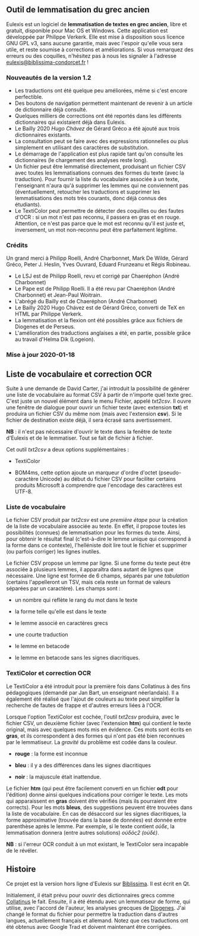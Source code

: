 
## Outil de lemmatisation du grec ancien

Eulexis est un logiciel de **lemmatisation de textes en grec ancien**, 
libre et gratuit, disponible pour Mac OS et Windows.
Cette application est développée par Philippe Verkerk.
Elle est mise à disposition sous licence GNU GPL v3,
sans aucune garantie, mais avec l'espoir qu'elle vous sera utile, 
et reste soumise à corrections et améliorations. 
Si vous remarquez des erreurs ou des coquilles, n'hésitez pas à 
nous les signaler à l'adresse eulexis@biblissima-condorcet.fr !

### Nouveautés de la version 1.2

* Les traductions ont été quelque peu améliorées, même si c'est encore perfectible.
* Des boutons de navigation permettent maintenant de revenir à un article de dictionnaire déjà consulté.
* Quelques milliers de corrections ont été reportés dans les différents dictionnaires qui existaient déjà dans Eulexis.
* Le Bailly 2020 _Hugo Chávez_ de Gérard Gréco a été ajouté aux trois dictionnaires existants.
* La consultation peut se faire avec des expressions rationnelles ou plus simplement en utilisant des caractères de substitution.
* Le démarrage de l'application est plus rapide tant qu'on consulte les dictionnaires (le chargement des analyses reste long).
* Un fichier peut être lemmatisé directement, produisant un fichier CSV avec toutes les lemmatisations connues des formes du texte (avec la traduction). Pour fournir la liste du vocabulaire associée à un texte, l'enseignant n'aura qu'à supprimer les lemmes qui ne conviennent pas (éventuellement, retoucher les traductions et supprimer les lemmatisations des mots très courants, donc déjà connus des étudiants).
* Le TextiColor peut permettre de détecter des coquilles ou des fautes d'OCR : si un mot n'est pas reconnu, il passera en gras et en rouge. Attention, ce n'est pas parce que le mot est reconnu qu'il est juste et, inversement, un mot non-reconnu peut être parfaitement légitime.

### Crédits

Un grand merci à Philipp Roelli, André Charbonnet, Mark De Wilde, Gérard Gréco, Peter J. Heslin, Yves Ouvrard, Eduard Frunzeanu et Régis Robineau.

* Le LSJ est de Philipp Roelli, revu et corrigé par Chaeréphon (André Charbonnet)
* Le Pape est de Philipp Roelli. Il a été revu par Chaeréphon (André Charbonnet) et Jean-Paul Woitrain.
* L'abrégé du Bailly est de Chaeréphon (André Charbonnet)
* Le Bailly 2020 Hugo Chávez est de Gérard Gréco, converti de TeX en HTML par Philippe Verkerk.
* La lemmatisation et la flexion ont été possibles grâce aux fichiers de Diogenes et de Perseus.
* L'amélioration des traductions anglaises a été, en partie, possible grâce au travail d'Helma Dik (Logeion).




### Mise à jour 2020-01-18

## Liste de vocabulaire et correction OCR

Suite à une demande de David Carter,
j'ai introduit la possibilité de générer
une liste de vocabulaire au format CSV 
à partir de n'importe quel texte grec.
C'est juste un nouvel élément dans le menu Fichier, appelé _txt2csv_.
Il ouvre une fenêtre de dialogue pour ouvrir un fichier texte
(avec extension **txt**)
et produira un fichier CSV du même nom
(mais avec l'extension **csv**).
Si le fichier de destination existe déjà,
il sera écrasé sans avertissement.

**NB** : il n'est pas nécessaire d'ouvrir le texte 
dans la fenêtre de texte d'Eulexis
et de le lemmatiser. Tout se fait de fichier à fichier.

Cet outil _txt2csv_ a deux options supplémentaires :

* TextiColor

* BOM4ms, cette option ajoute un marqueur d'ordre d'octet
   (pseudo-caractère Unicode) au début du fichier CSV
   pour faciliter certains produits Microsoft à comprendre
   que l'encodage des caractères est UTF-8.

### Liste de vocabulaire

Le fichier CSV produit par _txt2csv_ est une *première étape*
pour la création de la liste de vocabulaire associée au texte.
En effet, il propose toutes les possibilités (connues)
de lemmatisation pour les formes du texte.
Ainsi, pour obtenir le résultat final (c'est-à-dire le lemme unique
qui correspond à la forme dans ce contexte),
l'helléniste doit lire tout le fichier et supprimer
(ou parfois corriger) les lignes inutiles.

Le fichier CSV propose un lemme par ligne.
Si une forme du texte peut être associée à plusieurs lemmes,
il apparaîtra dans autant de lignes que nécessaire.
Une ligne est formée de 6 champs, séparés par une *tabulation*
(certains l'appelleront un TSV, mais cela reste un
format de valeurs séparées par un caractère). Les champs sont :

* un nombre qui reflète le rang du mot dans le texte

* la forme telle qu'elle est dans le texte

* le lemme associé en caractères grecs

* une courte traduction

* le lemme en betacode

* le lemme en betacode sans les signes diacritiques.

### TextiColor et correction OCR

Le TextiColor a été introduit pour la première fois dans Collatinus
à des fins pédagogiques (demandé par Jan Bart, un enseignant néerlandais).
Il a également été réalisé que l'ajout de couleurs au texte
peut simplifier la recherche
de fautes de frappe et d'autres erreurs liées à l'OCR.

Lorsque l'option TextiColor est cochée, l'outil _txt2csv_
produira, avec le fichier CSV,
un deuxième fichier (avec l'extension **htm**) qui
contient le texte original, mais avec quelques mots mis en évidence.
Ces mots sont écrits en **gras**, et ils
correspondent à des formes qui n'ont pas été bien reconnues
par le lemmatiseur.
La _gravité_ du problème est codée dans la couleur.

* **rouge** : la forme est inconnue

* **bleu** : il y a des différences dans les signes diacritiques

* **noir** : la majuscule était inattendue.

Le fichier **htm** (qui peut être facilement converti 
en un fichier **odt** pour l'édition)
donne ainsi quelques indications pour corriger le texte.
Les mots qui apparaissent en **gras** doivent être vérifiés
(mais ils pourraient être corrects).
Pour les mots **bleus**, des suggestions peuvent être trouvées
dans la liste de vocabulaire. En cas de désaccord sur les signes diacritiques,
la forme approximative (trouvée dans la base de données) est donnée entre
parenthèse après le lemme. Par exemple, si le texte contient
_οὐδε_, la lemmatisation donnera (entre autres solutions)
_οὐδός2 (οὐδέ)_.

**NB** : si l'erreur OCR conduit à un mot existant,
le TextiColor sera incapable de le révéler.

## Histoire

Ce projet est la version hors ligne d'Eulexis sur
[Biblissima](http://outils.biblissima.fr/fr/eulexis/).
Il est écrit en Qt.

Initialement, il était prévu pour ouvrir des dictionnaires grecs
comme [Collatinus](http://outils.biblissima.fr/fr/collatinus/) le fait.
Ensuite, il a été étendu avec un lemmatiseur de forme,
qui utilise, avec l'accord de l'auteur,
les analyses grecques de [Diogenes](https://d.iogen.es/d/).
J'ai changé le format du fichier pour permettre
la traduction dans d'autres langues, actuellement
français et allemand. Notez que ces traductions
ont été obtenus avec Google Trad et doivent maintenant être
corrigées.
